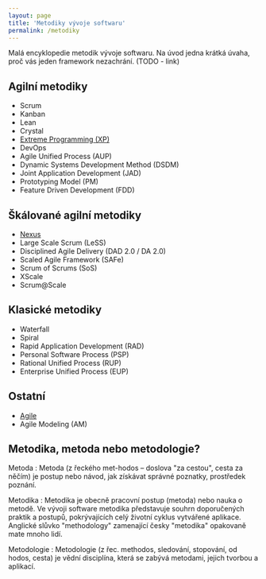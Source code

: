 ```yaml
---
layout: page
title: 'Metodiky vývoje softwaru'
permalink: /metodiky
---
```


Malá encyklopedie metodik vývoje softwaru. Na úvod jedna krátká úvaha, proč
vás jeden framework nezachrání. (TODO - link)

## Agilní metodiky

- Scrum
- Kanban
- Lean
- Crystal
- [Extreme Programming (XP)](/extremni-programovani)
- DevOps
- Agile Unified Process (AUP)
- Dynamic Systems Development Method (DSDM)
- Joint Application Development (JAD)
- Prototyping Model (PM)
- Feature Driven Development (FDD)

## Škálované agilní metodiky

- [Nexus](/nexus-framework)
- Large Scale Scrum (LeSS)
- Disciplined Agile Delivery (DAD 2.0 / DA 2.0)
- Scaled Agile Framework (SAFe)
- Scrum of Scrums (SoS)
- XScale
- Scrum@Scale

## Klasické metodiky

- Waterfall
- Spiral
- Rapid Application Development (RAD)
- Personal Software Process (PSP)
- Rational Unified Process (RUP)
- Enterprise Unified Process (EUP)

## Ostatní

- [Agile](/agile)
- Agile Modeling (AM)

## Metodika, metoda nebo metodologie?

Metoda
: Metoda (z řeckého met-hodos – doslova "za cestou", cesta za něčím) je postup nebo návod, jak získávat správné poznatky, prostředek poznání.

Metodika
: Metodika je obecně pracovní postup (metoda) nebo nauka o metodě. Ve vývoji software metodika představuje souhrn doporučených praktik a postupů, pokrývajících celý životní cyklus vytvářené aplikace. Anglické slůvko "methodology" zamenající česky "metodika" opakovaně mate mnoho lidí.

Metodologie
: Metodologie (z řec. methodos, sledování, stopování, od hodos, cesta) je vědní disciplína, která se zabývá metodami, jejich tvorbou a aplikací.

